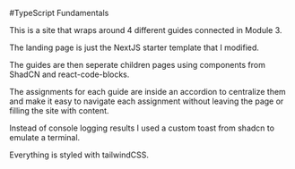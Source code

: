 #TypeScript Fundamentals

This is a site that wraps around 4 different guides connected in Module 3.

The landing page is just the NextJS starter template that I modified.

The guides are then seperate children pages using components from ShadCN and react-code-blocks.

The assignments for each guide are inside an accordion to centralize them and make it easy to navigate
each assignment without leaving the page or filling the site with content.

Instead of console logging results I used a custom toast from shadcn to emulate a terminal.

Everything is styled with tailwindCSS.

